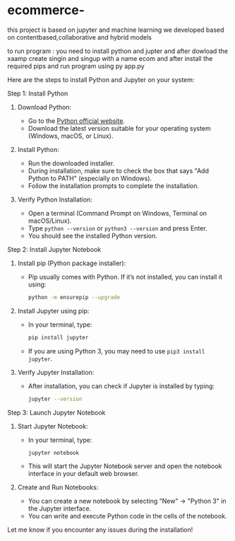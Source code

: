 # ecommerce-
this project is based on jupyter and machine learning 
we developed based on contentbased,collaborative and hybrid models 

to run program :
you need to install python and jupter 
and after dowload the xaamp
create singin and singup with a name ecom
and after install the required pips
and run program using 
py app.py

Here are the steps to install Python and Jupyter on your system:

 Step 1: Install Python

1. Download Python:
   - Go to the [Python official website](https://www.python.org/downloads/).
   - Download the latest version suitable for your operating system (Windows, macOS, or Linux).

2. Install Python:
   - Run the downloaded installer.
   - During installation, make sure to check the box that says "Add Python to PATH" (especially on Windows).
   - Follow the installation prompts to complete the installation.

3. Verify Python Installation:
   - Open a terminal (Command Prompt on Windows, Terminal on macOS/Linux).
   - Type `python --version` or `python3 --version` and press Enter.
   - You should see the installed Python version.

 Step 2: Install Jupyter Notebook

1. Install pip (Python package installer):
   - Pip usually comes with Python. If it’s not installed, you can install it using:
     ```bash
     python -m ensurepip --upgrade
     ```

2. Install Jupyter using pip:
   - In your terminal, type:
     ```bash
     pip install jupyter
     ```
   - If you are using Python 3, you may need to use `pip3 install jupyter`.

3. Verify Jupyter Installation:
   - After installation, you can check if Jupyter is installed by typing:
     ```bash
     jupyter --version
     ```

 Step 3: Launch Jupyter Notebook

1. Start Jupyter Notebook:
   - In your terminal, type:
     ```bash
     jupyter notebook
     ```
   - This will start the Jupyter Notebook server and open the notebook interface in your default web browser.

2. Create and Run Notebooks:
   - You can create a new notebook by selecting "New" → "Python 3" in the Jupyter interface.
   - You can write and execute Python code in the cells of the notebook.

Let me know if you encounter any issues during the installation!

